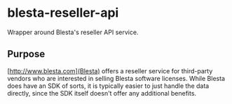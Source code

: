 blesta-reseller-api
===================

Wrapper around Blesta's reseller API service.

## Purpose

[http://www.blesta.com](Blesta) offers a reseller service for third-party vendors who are interested in selling Blesta software licenses.  While Blesta does have an SDK of sorts, it is typically easier to just handle the data directly, since the SDK itself doesn't offer any additional benefits.
